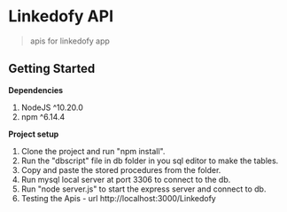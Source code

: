 # Linkedofy API

> apis for linkedofy app

## Getting Started

**Dependencies**

1. NodeJS ^10.20.0
2. npm ^6.14.4

**Project setup**

1. Clone the project and run "npm install".
2. Run the "dbscript" file in db folder in you sql editor to make the tables.
3. Copy and paste the stored procedures from the folder.
4. Run mysql local server at port 3306 to connect to the db.
5. Run "node server.js" to start the express server and connect to db.
6. Testing the Apis - url http://localhost:3000/Linkedofy


